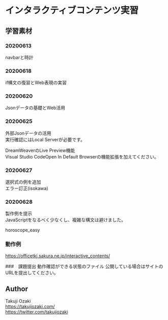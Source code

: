 # インタラクティブコンテンツ実習
## 学習素材

### 20200613
navbarと時計

### 20200618
if構文の復習とWeb表現の実習

### 20200620
Jsonデータの基礎とWeb活用

### 20200625
外部Jsonデータの活用  
実行確認にはLocal Serverが必要です。

DreamWeaverのLive Preview機能  
Visual Studio CodeOpen In Default Browserの機能拡張を加えてください。

### 20200627
選択式の例を追加  
エラー訂正(isokawa)

### 20200628
製作例を提示  
JavaScriptをなるべく少なくし、複雑な構文は避けました。

horoscope_easy

### 動作例
https://officetkj.sakura.ne.jp/interactive_contents/

###　課題提出
動作確認ができる状態のファイル
公開している場合はサイトのURLを提出してください。

## Author
Takuji Ozaki  
https://takujiozaki.com/  
https://twitter.com/takujiozaki
